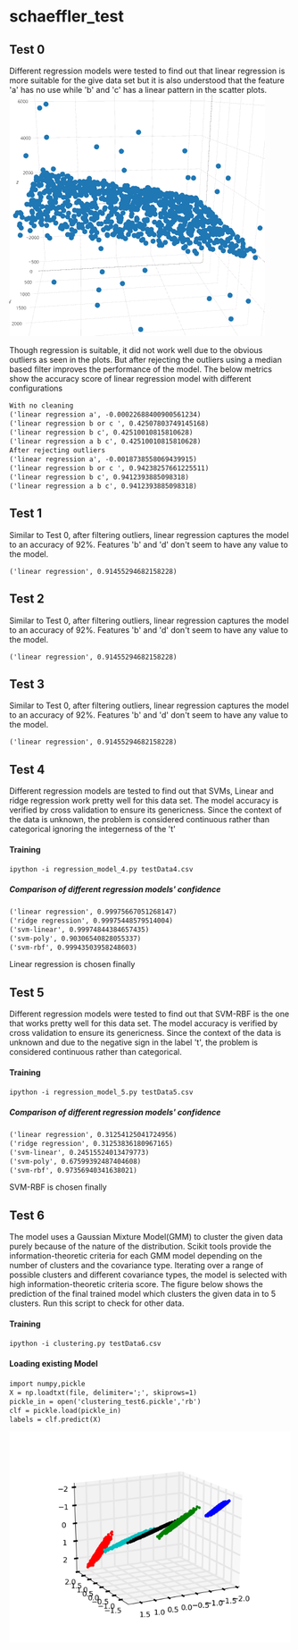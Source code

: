 # schaeffler_test
## Test 0
Different regression models were tested to find out that linear regression is more suitable for the give data set but it is also understood that the feature 'a' has no use while 'b' and 'c' has a linear pattern in the scatter plots. 
![alt-text-1](/test0/analysis_1.png "title-2")

Though regression is suitable, it did not work well due to the obvious outliers as seen in the plots. But after rejecting the outliers using a median based filter improves the performance of the model. The below metrics show the accuracy score of linear regression model with different configurations
```
With no cleaning
('linear regression a', -0.00022688400900561234)
('linear regression b or c ', 0.42507803749145168)
('linear regression b c', 0.42510010815810628)
('linear regression a b c', 0.42510010815810628)
After rejecting outliers
('linear regression a', -0.0018738558069439915)
('linear regression b or c ', 0.94238257661225511)
('linear regression b c', 0.9412393885098318)
('linear regression a b c', 0.9412393885098318)
```
## Test 1
Similar to Test 0, after filtering outliers, linear regression captures the model to an accuracy of 92%. Features 'b' and 'd' don't seem to have any value to the model.
```
('linear regression', 0.91455294682158228)
```
## Test 2
Similar to Test 0, after filtering outliers, linear regression captures the model to an accuracy of 92%. Features 'b' and 'd' don't seem to have any value to the model.
```
('linear regression', 0.91455294682158228)
```
## Test 3
Similar to Test 0, after filtering outliers, linear regression captures the model to an accuracy of 92%. Features 'b' and 'd' don't seem to have any value to the model.
```
('linear regression', 0.91455294682158228)
```
## Test 4
Different regression models are tested to find out that SVMs, Linear and ridge regression work pretty well for this data set. The model accuracy is verified by cross validation to ensure its genericness. Since the context of the data is unknown, the problem is considered continuous rather than categorical ignoring the integerness of the 't'
#### Training
```
ipython -i regression_model_4.py testData4.csv
```
##### Comparison of different regression models' confidence
```
('linear regression', 0.99975667051268147)
('ridge regression', 0.99975448579514004)
('svm-linear', 0.99974844384657435)
('svm-poly', 0.90306540828055337)
('svm-rbf', 0.99943503958248603)
``` 
Linear regression is chosen finally
## Test 5 
Different regression models were tested to find out that SVM-RBF is the one that works pretty well for this data set. The model accuracy is verified by cross validation to ensure its genericness. Since the context of the data is unknown and due to the negative sign in the label 't', the problem is considered continuous rather than categorical.
#### Training
```
ipython -i regression_model_5.py testData5.csv
```
##### Comparison of different regression models' confidence
```
('linear regression', 0.31254125041724956)
('ridge regression', 0.31253836180967165)
('svm-linear', 0.24515524013479773)
('svm-poly', 0.67599392487404608)
('svm-rbf', 0.97356940341638021)
``` 
SVM-RBF is chosen finally
## Test 6 
The model uses a Gaussian Mixture Model(GMM) to cluster the given data purely because of the nature of the distribution.  Scikit tools provide the information-theoretic criteria for each GMM model depending on the number of clusters and the covariance type. Iterating over a range of possible clusters and different covariance types, the model is selected with high information-theoretic criteria score. The figure below shows the prediction of the final trained model which clusters the given data in to 5 clusters. Run this script to check for other data.
#### Training
```
ipython -i clustering.py testData6.csv
```
#### Loading existing Model
```
import numpy,pickle
X = np.loadtxt(file, delimiter=';', skiprows=1)
pickle_in = open('clustering_test6.pickle','rb')
clf = pickle.load(pickle_in)
labels = clf.predict(X)
```
![Alt text](/test6/clustering.png?raw=true "Results")



